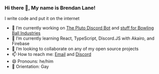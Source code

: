### Hi there 👋, My name is Brendan Lane!
I write code and put it on the internet

- 🔭 I’m currently working on [The Pluto Discord Bot](https://github.com/brndnln/Pluto) and [stuff for Bowling Ball Industries](https://github.com/bowlingballindustries)
- 🌱 I’m currently learning React, TypeScript, Discord.JS with Akairo, and Firebase
- 👯 I’m looking to collaborate on any of my open source projects
- 📫 How to reach me: [Email]( mailto:me@imbl.me?subject=GitHub%20-%20Hey%20%F0%9F%91%8B&body=Type%20your%20question%2C%20comment%2C%20cool%20pictures%20of%20cats%2C%20etc.%20here.%20You%20also%20might%20want%20to%20change%20the%20subject%20to%20better%20fit%20what%20this%20email%20is%20about. ) and [Discord](https://invite.gg/thesolarsystem)
- 😄 Pronouns: he/him
- 🌈 Orientation: Gay

<!--
**brndnln/brndnln** is a ✨ _special_ ✨ repository because its `README.md` (this file) appears on your GitHub profile.

Here are some ideas to get you started:

- 🔭 I’m currently working on ...
- 🌱 I’m currently learning ...
- 👯 I’m looking to collaborate on ...
- 🤔 I’m looking for help with ...
- 💬 Ask me about ...
- 📫 How to reach me: ...
- 😄 Pronouns: ...
- ⚡ Fun fact: ...
-->
